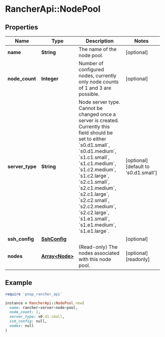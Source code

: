 # RancherApi::NodePool

## Properties

| Name | Type | Description | Notes |
| ---- | ---- | ----------- | ----- |
| **name** | **String** | The name of the node pool. | [optional] |
| **node_count** | **Integer** | Number of configured nodes, currently only node counts of 1 and 3 are possible. | [optional] |
| **server_type** | **String** | Node server type. Cannot be changed once a server is created. Currently this field should be set to either &#x60;s0.d1.small&#x60;, &#x60;s0.d1.medium&#x60;, &#x60;s1.c1.small&#x60;, &#x60;s1.c1.medium&#x60;, &#x60;s1.c2.medium&#x60;, &#x60;s1.c2.large&#x60;, &#x60;s2.c1.small&#x60;, &#x60;s2.c1.medium&#x60;, &#x60;s2.c1.large&#x60;, &#x60;s2.c2.small&#x60;, &#x60;s2.c2.medium&#x60;, &#x60;s2.c2.large&#x60;, &#x60;s1.e1.small&#x60;, &#x60;s1.e1.medium&#x60;, &#x60;s1.e1.large&#x60;. | [optional][default to &#39;s0.d1.small&#39;] |
| **ssh_config** | [**SshConfig**](SshConfig.md) |  | [optional] |
| **nodes** | [**Array&lt;Node&gt;**](Node.md) | (Read-only) The nodes associated with this node pool. | [optional][readonly] |

## Example

```ruby
require 'pnap_rancher_api'

instance = RancherApi::NodePool.new(
  name: rancher-server-node-pool,
  node_count: 1,
  server_type: s0.d1.small,
  ssh_config: null,
  nodes: null
)
```

